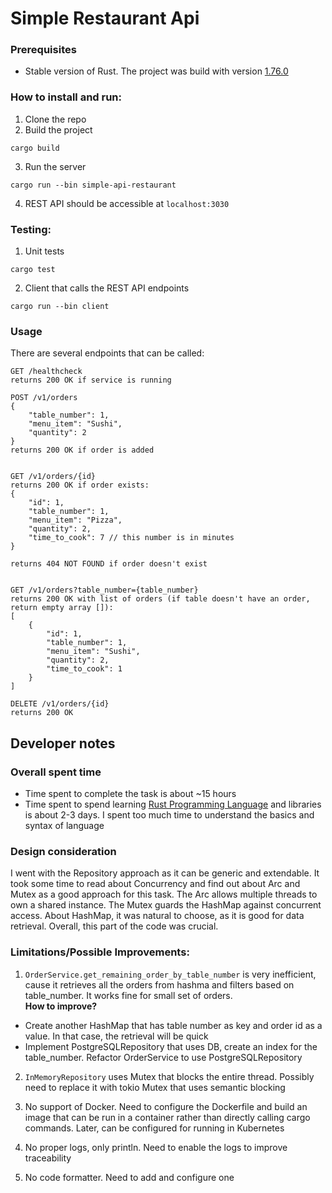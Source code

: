 # Simple Restaurant Api

### Prerequisites
- Stable version of Rust. The project was build with version [1.76.0](https://blog.rust-lang.org/2024/02/08/Rust-1.76.0.html)

### How to install and run:
1. Clone the repo
2. Build the project
```
cargo build
```
3. Run the server
```
cargo run --bin simple-api-restaurant
```
4. REST API should be accessible at `localhost:3030`

### Testing:
1. Unit tests
```
cargo test
```
2. Client that calls the REST API endpoints
```
cargo run --bin client
```

### Usage
There are several endpoints that can be called:
```
GET /healthcheck
returns 200 OK if service is running

POST /v1/orders
{
    "table_number": 1,
    "menu_item": "Sushi",
    "quantity": 2
}
returns 200 OK if order is added


GET /v1/orders/{id}
returns 200 OK if order exists:
{
    "id": 1,
    "table_number": 1,
    "menu_item": "Pizza",
    "quantity": 2,
    "time_to_cook": 7 // this number is in minutes
}

returns 404 NOT FOUND if order doesn't exist


GET /v1/orders?table_number={table_number}
returns 200 OK with list of orders (if table doesn't have an order, return empty array []):
[
    {
        "id": 1,
        "table_number": 1,
        "menu_item": "Sushi",
        "quantity": 2,
        "time_to_cook": 1
    }
]

DELETE /v1/orders/{id}
returns 200 OK 
```

## Developer notes

### Overall spent time
- Time spent to complete the task is about ~15 hours 
- Time spent to spend learning [Rust Programming Language](https://doc.rust-lang.org/book/title-page.html) and libraries is about 2-3 days. I spent too much time to understand the basics and syntax of language


### Design consideration
I went with the Repository approach as it can be generic and extendable. It took some time to read about Concurrency and find out about Arc and Mutex as a good approach for this task. The Arc allows multiple threads to own a shared instance. The Mutex guards the HashMap against concurrent access. About HashMap, it was natural to choose, as it is good for data retrieval. Overall, this part of the code was crucial. 

### Limitations/Possible Improvements:
1. `OrderService.get_remaining_order_by_table_number` is very inefficient, cause it retrieves all the orders from hashma and filters based on table_number. It works fine for small set of orders. \
**How to improve?** 
- Create another HashMap that has table number as key and order id as a value. In that case, the retrieval will be quick
- Implement PostgreSQLRepository that uses DB, create an index for the table_number. Refactor OrderService to use PostgreSQLRepository

2. `InMemoryRepository` uses Mutex that blocks the entire thread. Possibly need to replace it with tokio Mutex that uses semantic blocking

3. No support of Docker. Need to configure the Dockerfile and build an image that can be run in a container rather than directly calling cargo commands. Later, can be configured for running in Kubernetes

4. No proper logs, only println. Need to enable the logs to improve traceability

5. No code formatter. Need to add and configure one
